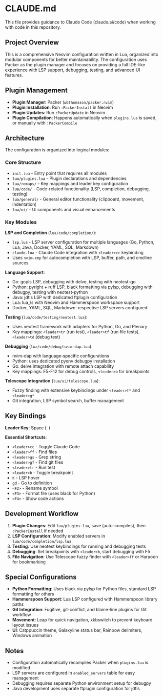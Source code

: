# CLAUDE.md

This file provides guidance to Claude Code (claude.ai/code) when working with code in this repository.

## Project Overview

This is a comprehensive Neovim configuration written in Lua, organized into modular components for better maintainability. The configuration uses Packer as the plugin manager and focuses on providing a full IDE-like experience with LSP support, debugging, testing, and advanced UI features.

## Plugin Management

- **Plugin Manager**: Packer (`wbthomason/packer.nvim`)
- **Plugin Installation**: Run `:PackerInstall` in Neovim
- **Plugin Updates**: Run `:PackerUpdate` in Neovim
- **Plugin Compilation**: Happens automatically when `plugins.lua` is saved, or manually with `:PackerCompile`

## Architecture

The configuration is organized into logical modules:

### Core Structure
- `init.lua` - Entry point that requires all modules
- `lua/plugins.lua` - Plugin declarations and dependencies
- `lua/remaps/` - Key mappings and leader key configuration
- `lua/code/` - Code-related functionality (LSP, completion, debugging, testing)
- `lua/general/` - General editor functionality (clipboard, movement, indentation)
- `lua/ui/` - UI components and visual enhancements

### Key Modules

**LSP and Completion** (`lua/code/completion/`):
- `lsp.lua` - LSP server configuration for multiple languages (Go, Python, Lua, Java, Docker, YAML, SQL, Markdown)
- `claude.lua` - Claude Code integration with `<leader>cc` keybinding
- Uses `nvim-cmp` for autocompletion with LSP, buffer, path, and cmdline sources

**Language Support**:
- Go: gopls LSP, debugging with delve, testing with neotest-go
- Python: pyright + ruff LSP, black formatting via pylsp, debugging with debugpy, testing with neotest-python
- Java: jdtls LSP with dedicated ftplugin configuration
- Lua: lua_ls with Neovim and Hammerspoon workspace support
- Docker, YAML, SQL, Markdown: respective LSP servers configured

**Testing** (`lua/code/testing/neotest.lua`):
- Uses neotest framework with adapters for Python, Go, and Plenary
- Key mappings: `<leader>tr` (run test), `<leader>tf` (run file tests), `<leader>td` (debug test)

**Debugging** (`lua/code/debug/nvim-dap.lua`):
- nvim-dap with language-specific configurations
- Python: uses dedicated pyenv debugpy installation
- Go: delve integration with remote attach capability
- Key mappings: F5-F12 for debug controls, `<leader>b` for breakpoints

**Telescope Integration** (`lua/ui/telescope.lua`):
- Fuzzy finding with extensive keybindings under `<leader>f*` and `<leader>g*`
- Git integration, LSP symbol search, buffer management

## Key Bindings

**Leader Key**: Space (` `)

**Essential Shortcuts**:
- `<leader>cc` - Toggle Claude Code
- `<leader>ff` - Find files
- `<leader>gs` - Grep string
- `<leader>gf` - Find git files
- `<leader>tr` - Run test
- `<leader>b` - Toggle breakpoint
- `K` - LSP hover
- `gd` - Go to definition
- `<F2>` - Rename symbol
- `<F3>` - Format file (uses black for Python)
- `<F4>` - Show code actions

## Development Workflow

1. **Plugin Changes**: Edit `lua/plugins.lua`, save (auto-compiles), then `:PackerInstall` if needed
2. **LSP Configuration**: Modify enabled servers in `lua/code/completion/lsp.lua`
3. **Testing**: Use neotest keybindings for running and debugging tests
4. **Debugging**: Set breakpoints with `<leader>b`, start debugging with F5
5. **File Navigation**: Use Telescope fuzzy finder with `<leader>ff` or Harpoon for bookmarking

## Special Configurations

- **Python Formatting**: Uses black via pylsp for Python files, standard LSP formatting for others
- **Hammerspoon Support**: Lua LSP configured with Hammerspoon library paths
- **Git Integration**: Fugitive, git-conflict, and blame-line plugins for Git workflow
- **Movement**: Leap for quick navigation, xkbswitch to prevent keyboard layout issues
- **UI**: Catppuccin theme, Galaxyline status bar, Rainbow delimiters, Windows animation

## Notes

- Configuration automatically recompiles Packer when `plugins.lua` is modified
- LSP servers are configured in `enabled_servers` table for easy management
- Debugging requires separate Python environment setup for debugpy
- Java development uses separate ftplugin configuration for jdtls